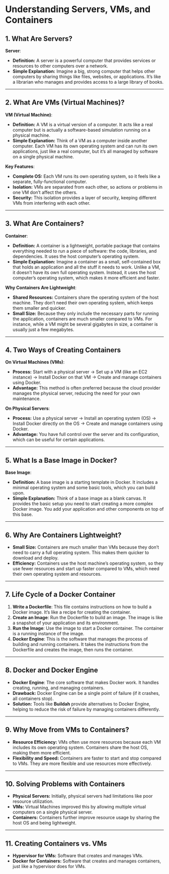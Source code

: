 # Understanding Servers, VMs, and Containers

## 1. What Are Servers?

**Server**:
- **Definition:** A server is a powerful computer that provides services or resources to other computers over a network.
- **Simple Explanation:** Imagine a big, strong computer that helps other computers by sharing things like files, websites, or applications. It’s like a librarian who manages and provides access to a large library of books.

---

## 2. What Are VMs (Virtual Machines)?

**VM (Virtual Machine)**:
- **Definition:** A VM is a virtual version of a computer. It acts like a real computer but is actually a software-based simulation running on a physical machine.
- **Simple Explanation:** Think of a VM as a computer inside another computer. Each VM has its own operating system and can run its own applications, just like a real computer, but it’s all managed by software on a single physical machine.

**Key Features**:
- **Complete OS:** Each VM runs its own operating system, so it feels like a separate, fully-functional computer.
- **Isolation:** VMs are separated from each other, so actions or problems in one VM don’t affect the others.
- **Security:** This isolation provides a layer of security, keeping different VMs from interfering with each other.

---

## 3. What Are Containers?

**Container**:
- **Definition:** A container is a lightweight, portable package that contains everything needed to run a piece of software: the code, libraries, and dependencies. It uses the host computer’s operating system.
- **Simple Explanation:** Imagine a container as a small, self-contained box that holds an application and all the stuff it needs to work. Unlike a VM, it doesn’t have its own full operating system. Instead, it uses the host computer’s operating system, which makes it more efficient and faster.

**Why Containers Are Lightweight**:
- **Shared Resources:** Containers share the operating system of the host machine. They don’t need their own operating system, which keeps them smaller and quicker.
- **Small Size:** Because they only include the necessary parts for running the application, containers are much smaller compared to VMs. For instance, while a VM might be several gigabytes in size, a container is usually just a few megabytes.

---

## 4. Two Ways of Creating Containers

**On Virtual Machines (VMs)**:
- **Process:** Start with a physical server → Set up a VM (like an EC2 instance) → Install Docker on that VM → Create and manage containers using Docker.
- **Advantage:** This method is often preferred because the cloud provider manages the physical server, reducing the need for your own maintenance.

**On Physical Servers**:
- **Process:** Use a physical server → Install an operating system (OS) → Install Docker directly on the OS → Create and manage containers using Docker.
- **Advantage:** You have full control over the server and its configuration, which can be useful for certain applications.

---

## 5. What Is a Base Image in Docker?

**Base Image**:
- **Definition:** A base image is a starting template in Docker. It includes a minimal operating system and some basic tools, which you can build upon.
- **Simple Explanation:** Think of a base image as a blank canvas. It provides the basic setup you need to start creating a more complex Docker image. You add your application and other components on top of this base.

---

## 6. Why Are Containers Lightweight?

- **Small Size:** Containers are much smaller than VMs because they don’t need to carry a full operating system. This makes them quicker to download and deploy.
- **Efficiency:** Containers use the host machine’s operating system, so they use fewer resources and start up faster compared to VMs, which need their own operating system and resources.

---

## 7. Life Cycle of a Docker Container

1. **Write a Dockerfile**: This file contains instructions on how to build a Docker image. It’s like a recipe for creating the container.
2. **Create an Image**: Run the Dockerfile to build an image. The image is like a snapshot of your application and its environment.
3. **Run the Image**: Use the image to start a Docker container. The container is a running instance of the image.
4. **Docker Engine**: This is the software that manages the process of building and running containers. It takes the instructions from the Dockerfile and creates the image, then runs the container.

---

## 8. Docker and Docker Engine

- **Docker Engine**: The core software that makes Docker work. It handles creating, running, and managing containers.
- **Drawback:** Docker Engine can be a single point of failure (if it crashes, all containers stop).
- **Solution:** Tools like **Buildah** provide alternatives to Docker Engine, helping to reduce the risk of failure by managing containers differently.

---

## 9. Why Move from VMs to Containers?

- **Resource Efficiency:** VMs often use more resources because each VM includes its own operating system. Containers share the host OS, making them more efficient.
- **Flexibility and Speed:** Containers are faster to start and stop compared to VMs. They are more flexible and use resources more effectively.

---

## 10. Solving Problems with Containers

- **Physical Servers:** Initially, physical servers had limitations like poor resource utilization.
- **VMs:** Virtual Machines improved this by allowing multiple virtual computers on a single physical server.
- **Containers:** Containers further improve resource usage by sharing the host OS and being lightweight.

---

## 11. Creating Containers vs. VMs

- **Hypervisor for VMs:** Software that creates and manages VMs.
- **Docker for Containers:** Software that creates and manages containers, just like a hypervisor does for VMs.

